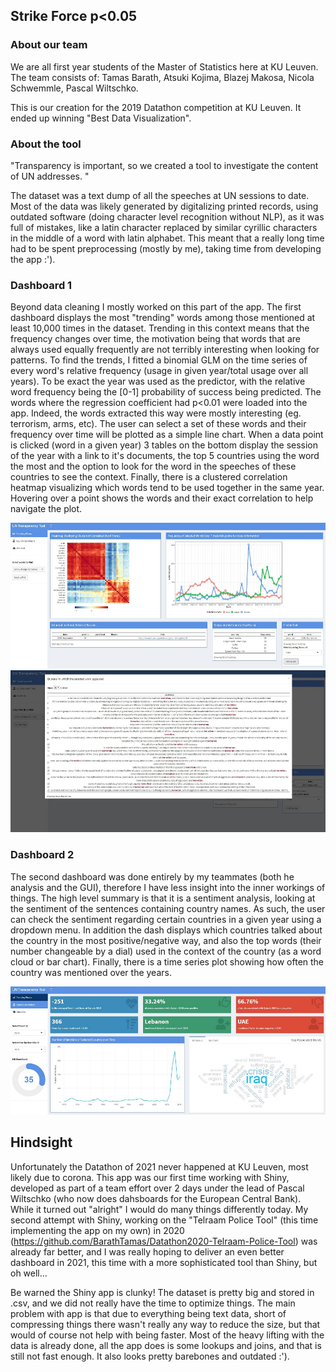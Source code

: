 ## Strike Force p<0.05
### About our team

We are all first year students of the Master of Statistics here at KU Leuven. The team consists of: Tamas Barath, Atsuki Kojima, Blazej Makosa, Nicola Schwemmle, Pascal Wiltschko.


This is our creation for the 2019 Datathon competition at KU Leuven. It ended up winning "Best Data Visualization".


### About the tool

"Transparency is important, so we created a tool to investigate the content of UN addresses. "

The dataset was a text dump of all the speeches at UN sessions to date. Most of the data was likely generated by digitalizing printed records, using outdated software (doing character level recognition without NLP), as it was full of mistakes, like a latin character replaced by similar cyrillic characters in the middle of a word with latin alphabet. This meant that a really long time had to be spent preprocessing (mostly by me), taking time from developing the app :').
### Dashboard 1
Beyond data cleaning I mostly worked on this part of the app. The first dashboard displays the most "trending" words among those mentioned at least 10,000 times in the dataset. Trending in this context means that the frequency changes over time, the motivation being that words that are always used equally frequently are not terribly interesting when looking for patterns. To find the trends, I fitted a binomial GLM on the time series of every word's relative frequency (usage in given year/total usage over all years). To be exact the year was used as the predictor, with the relative word frequency being the [0-1] probability of success being predicted. The words where the regression coefficient had p<0.01 were loaded into the app. Indeed, the words extracted this way were mostly interesting (eg. terrorism, arms, etc). The user can select a set of these words and their frequency over time will be plotted as a simple line chart. When a data point is clicked (word in a given year) 3 tables on the bottom display the session of the year with a link to it's documents, the top 5 countries using the word the most and the option to look for the word in the speeches of these countries to see the context. Finally, there is a clustered correlation heatmap visualizing which words tend to be used together in the same year. Hovering over a point shows the words and their exact correlation to help navigate the plot.

![Alt text](https://github.com/BarathTamas/datathon2019/blob/master/dash1.JPG "Dash1")
![Alt text](https://github.com/BarathTamas/datathon2019/blob/master/findquote.JPG "Quotes")

### Dashboard 2
The second dashboard was done entirely by my teammates (both he analysis and the GUI), therefore I have less insight into the inner workings of things. The high level summary is that it is a sentiment analysis, looking at the sentiment of the sentences containing country names. As such, the user can check the sentiment regarding certain countries in a given year using a dropdown menu. In addition the dash displays which countries talked about the country in the most positive/negative way, and also the top words (their number changeable by a dial) used in the context of the country (as a word cloud or bar chart). Finally, there is a time series plot showing how often the country was mentioned over the years.

![Alt text](https://github.com/BarathTamas/datathon2019/blob/master/dash2.JPG "Dash2")

## Hindsight
Unfortunately the Datathon of 2021 never happened at KU Leuven, most likely due to corona. This app was our first time working with Shiny, developed as part of a team effort over 2 days under the lead of Pascal Wiltschko (who now does dahsboards for the European Central Bank). While it turned out "alright" I would do many things differently today. My second attempt with Shiny, working on the "Telraam Police Tool" (this time implementing the app on my own) in 2020 (https://github.com/BarathTamas/Datathon2020-Telraam-Police-Tool) was already far better, and I was really hoping to deliver an even better dashboard in 2021, this time with a more sophisticated tool than Shiny, but oh well...

Be warned the Shiny app is clunky! The dataset is pretty big and stored in .csv, and we did not really have the time to optimize things. 
The main problem with app is that due to everything being text data, short of compressing things there wasn't really any way to reduce the size, but that would of course not help with being faster. Most of the heavy lifting with the data is already done, all the app does is some lookups and joins, and that is still not fast enough. It also looks pretty barebones and outdated :').
